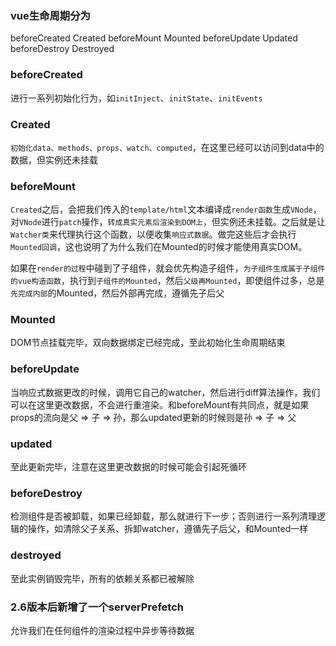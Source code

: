 ### vue生命周期分为

beforeCreated Created beforeMount Mounted beforeUpdate Updated beforeDestroy Destroyed

### beforeCreated

进行一系列初始化行为，如`initInject`、`initState`、`initEvents`

### Created

`初始化data、methods、props、watch、computed`，在这里已经可以访问到data中的数据，但实例还未挂载

### beforeMount

`Created`之后，会把我们传入的`template/html`文本编译成`render函数`生成`VNode`，对`VNode`进行`patch`操作，`转成真实元素后渲染到DOM上`，但实例还未挂载。之后就是让`Watcher类`来代理执行这个函数，以便收集`响应式数据`。做完这些后才会执行`Mounted回调`，这也说明了为什么我们在Mounted的时候才能使用真实DOM。

如果在`render的过程`中碰到了子组件，就会优先构造子组件，`为子组件生成属于子组件的vue构造函数`，执行到`子组件的Mounted`，然后`父级再Mounted`，即使组件过多，总是`先完成内部`的Mounted，然后外部再完成，遵循先子后父

### Mounted

DOM节点挂载完毕，双向数据绑定已经完成，至此初始化生命周期结束

### beforeUpdate

当响应式数据更改的时候，调用它自己的watcher，然后进行diff算法操作，我们可以在这里更改数据，不会进行重渲染。和beforeMount有共同点，就是如果props的流向是父 => 子 => 孙，那么updated更新的时候则是孙 => 子 => 父

### updated

至此更新完毕，注意在这里更改数据的时候可能会引起死循环

### beforeDestroy

检测组件是否被卸载，如果已经卸载，那么就进行下一步；否则进行一系列清理逻辑的操作，如清除父子关系、拆卸watcher，遵循先子后父，和Mounted一样

### destroyed

至此实例销毁完毕，所有的依赖关系都已被解除

### 2.6版本后新增了一个serverPrefetch

允许我们在任何组件的渲染过程中异步等待数据